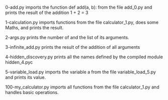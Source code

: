 0-add.py imports the function def add(a, b): from the file add_0.py and prints the result of the addition 1 + 2 = 3

1-calculation.py imports functions from the file calculator_1.py, does some Maths, and prints the result.

2-args.py prints the number of and the list of its arguments.

3-infinite_add.py  prints the result of the addition of all arguments

4-hidden_discovery.py prints all the names defined by the compiled module hidden_4.pyc

5-variable_load.py imports the variable a from the file variable_load_5.py and prints its value.

100-my_calculator.py imports all functions from the file calculator_1.py and handles basic operations.
